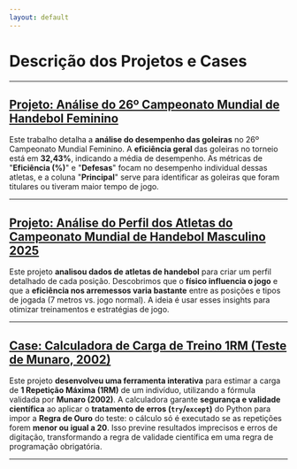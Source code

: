 ```yaml
---
layout: default
---
```


# Descrição dos Projetos e Cases

---

## [Projeto: Análise do 26º Campeonato Mundial de Handebol Feminino](./26mundialfeminino.md)

Este trabalho detalha a **análise do desempenho das goleiras** no 26º Campeonato Mundial Feminino. A **eficiência geral** das goleiras no torneio está em **32,43%**, indicando a média de desempenho. As métricas de "**Eficiência (%)**" e "**Defesas**" focam no desempenho individual dessas atletas, e a coluna "**Principal**" serve para identificar as goleiras que foram titulares ou tiveram maior tempo de jogo.


---

## [Projeto: Análise do Perfil dos Atletas do Campeonato Mundial de Handebol Masculino 2025](./mundialmasculino2025.md)

Este projeto **analisou dados de atletas de handebol** para criar um perfil detalhado de cada posição. Descobrimos que o **físico influencia o jogo** e que a **eficiência nos arremessos varia bastante** entre as posições e tipos de jogada (7 metros vs. jogo normal). A ideia é usar esses insights para otimizar treinamentos e estratégias de jogo.


---
## [Case: Calculadora de Carga de Treino 1RM (Teste de Munaro, 2002)](./calculadoracargadetreino.md)

Este projeto **desenvolveu uma ferramenta interativa** para estimar a carga de **1 Repetição Máxima (1RM)** de um indivíduo, utilizando a fórmula validada por **Munaro (2002)**. A calculadora garante **segurança e validade científica** ao aplicar o **tratamento de erros (`try`/`except`)** do Python para impor a **Regra de Ouro** do teste: o cálculo só é executado se as repetições forem **menor ou igual a 20**. Isso previne resultados imprecisos e erros de digitação, transformando a regra de validade científica em uma regra de programação obrigatória.


---
